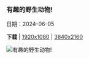 ### 有趣的野生动物!

日期：2024-06-05

**下载**  |  [1920x1080](https://cn.bing.com/th?id=OHR.CamargueFlamingos_ZH-CN4176922228_1920x1080.jpg)  |  [3840x2160](https://cn.bing.com/th?id=OHR.CamargueFlamingos_ZH-CN4176922228_UHD.jpg)

![有趣的野生动物!](https://cn.bing.com/th?id=OHR.CamargueFlamingos_ZH-CN4176922228_1920x1080.jpg "蓬德高鸟类公园的大红鹳，卡玛格，法国 (© Yann Guichaoua-Photos/Getty Images)")

